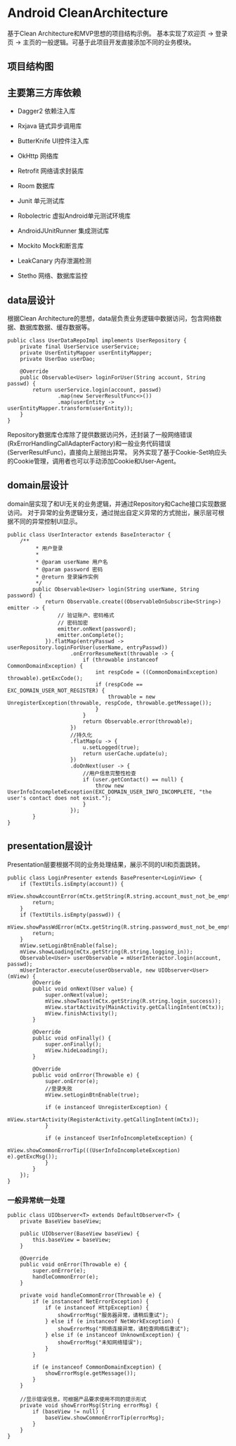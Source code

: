 # Android CleanArchitecture
基于Clean Architecture和MVP思想的项目结构示例。
基本实现了欢迎页 -> 登录页 -> 主页的一般逻辑。可基于此项目开发直接添加不同的业务模块。

## 项目结构图



## 主要第三方库依赖

* Dagger2               依赖注入库
* Rxjava                链式异步调用库
* ButterKnife           UI控件注入库
* OkHttp                网络库
* Retrofit              网络请求封装库
* Room                  数据库

* Junit                 单元测试库
* Robolectric           虚拟Android单元测试环境库
* AndroidJUnitRunner    集成测试库
* Mockito               Mock和断言库

* LeakCanary            内存泄漏检测
* Stetho                网络、数据库监控

## data层设计
根据Clean Architecture的思想，data层负责业务逻辑中数据访问，包含网络数据、数据库数据、缓存数据等。

```
public class UserDataRepoImpl implements UserRepository {
    private final UserService userService;
    private UserEntityMapper userEntityMapper;
    private UserDao userDao;

    @Override
    public Observable<User> loginForUser(String account, String passwd) {
        return userService.login(account, passwd)
                .map(new ServerResultFunc<>())
                .map(userEntity -> userEntityMapper.transform(userEntity));
    }
}
```
Repository数据库仓库除了提供数据访问外，还封装了一般网络错误(RxErrorHandlingCallAdapterFactory)和一般业务代码错误(ServerResultFunc)，直接向上层抛出异常。
另外实现了基于Cookie-Set响应头的Cookie管理，调用者也可以手动添加Cookie和User-Agent。

## domain层设计
domain层实现了和UI无关的业务逻辑，并通过Repository和Cache接口实现数据访问。
对于异常的业务逻辑分支，通过抛出自定义异常的方式抛出，展示层可根据不同的异常控制UI显示。

```
public class UserInteractor extends BaseInteractor {
    /**
         * 用户登录
         *
         * @param userName 用户名
         * @param password 密码
         * @return 登录操作实例
         */
        public Observable<User> login(String userName, String password) {
            return Observable.create((ObservableOnSubscribe<String>) emitter -> {
                // 验证账户、密码格式
                // 密码加密
                emitter.onNext(password);
                emitter.onComplete();
            }).flatMap(entryPasswd -> userRepository.loginForUser(userName, entryPasswd))
                    .onErrorResumeNext(throwable -> {
                        if (throwable instanceof CommonDomainException) {
                            int respCode = ((CommonDomainException) throwable).getExcCode();
                            if (respCode == EXC_DOMAIN_USER_NOT_REGISTER) {
                                throwable = new UnregisterException(throwable, respCode, throwable.getMessage());
                            }
                        }
                        return Observable.error(throwable);
                    })
                    //持久化
                    .flatMap(u -> {
                        u.setLogged(true);
                        return userCache.update(u);
                    })
                    .doOnNext(user -> {
                        //用户信息完整性检查
                        if (user.getContact() == null) {
                            throw new UserInfoIncompleteException(EXC_DOMAIN_USER_INFO_INCOMPLETE, "the user's contact does not exist.");
                        }
                    });
        }
}
```

## presentation层设计

Presentation层要根据不同的业务处理结果，展示不同的UI和页面跳转。

```
public class LoginPresenter extends BasePresenter<LoginView> {
    if (TextUtils.isEmpty(account)) {
        mView.showAccountError(mCtx.getString(R.string.account_must_not_be_empty));
        return;
    }
    if (TextUtils.isEmpty(passwd)) {
        mView.showPassWdError(mCtx.getString(R.string.password_must_not_be_empty));
        return;
    }
    mView.setLoginBtnEnable(false);
    mView.showLoading(mCtx.getString(R.string.logging_in));
    Observable<User> userObservable = mUserInteractor.login(account, passwd);
    mUserInteractor.execute(userObservable, new UIObserver<User>(mView) {
        @Override
        public void onNext(User value) {
            super.onNext(value);
            mView.showToast(mCtx.getString(R.string.login_success));
            mView.startActivity(MainActivity.getCallingIntent(mCtx));
            mView.finishActivity();
        }

        @Override
        public void onFinally() {
            super.onFinally();
            mView.hideLoading();
        }

        @Override
        public void onError(Throwable e) {
            super.onError(e);
            //登录失败
            mView.setLoginBtnEnable(true);

            if (e instanceof UnregisterException) {
                mView.startActivity(RegisterActivity.getCallingIntent(mCtx));
            }

            if (e instanceof UserInfoIncompleteException) {
                mView.showCommonErrorTip(((UserInfoIncompleteException) e).getExcMsg());
            }
        }
    });
}
```

### 一般异常统一处理

```
public class UIObserver<T> extends DefaultObserver<T> {
    private BaseView baseView;

    public UIObserver(BaseView baseView) {
        this.baseView = baseView;
    }

    @Override
    public void onError(Throwable e) {
        super.onError(e);
        handleCommonError(e);
    }

    private void handleCommonError(Throwable e) {
        if (e instanceof NetErrorException) {
            if (e instanceof HttpException) {
                showErrorMsg("服务器异常，请稍后重试");
            } else if (e instanceof NetWorkException) {
                showErrorMsg("网络连接异常，请检查网络后重试");
            } else if (e instanceof UnknownException) {
                showErrorMsg("未知网络错误");
            }
        }

        if (e instanceof CommonDomainException) {
            showErrorMsg(e.getMessage());
        }
    }

    //显示错误信息，可根据产品要求使用不同的提示形式
    private void showErrorMsg(String errorMsg) {
        if (baseView != null) {
            baseView.showCommonErrorTip(errorMsg);
        }
    }
}
```


